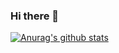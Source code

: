### Hi there 👋

[![Anurag's github stats](https://github-readme-stats.vercel.app/api?username=joeyang1512&show_icons=true&theme=radical)](https://github.com/joeyang1512/joeyang1512)

<!--
**joeyang1512/joeyang1512** is a ✨ _special_ ✨ repository because its `README.md` (this file) appears on your GitHub profile.

Here are some ideas to get you started:

- 🔭 I’m currently working on ...
- 🌱 I’m currently learning ...
- 👯 I’m looking to collaborate on ...
- 🤔 I’m looking for help with ...
- 💬 Ask me about ...
- 📫 How to reach me: ...
- 😄 Pronouns: ...
- ⚡ Fun fact: ...
-->
